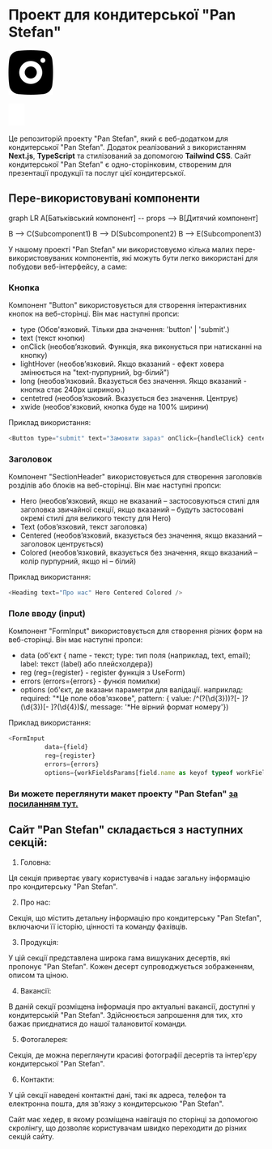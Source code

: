 # Проект для кондитерської "Pan Stefan"

<img src="public/assets/icon/instagram-icon.svg" alt="Лого компанії Pan Stefan" style="fill: red;" />

![Лого компанії Pan Stefan](public/assets/icon/logo.svg)

Це репозиторій проекту "Pan Stefan", який є веб-додатком для кондитерської "Pan Stefan". Додаток
реалізований з використанням **Next.js**, **TypeScript** та стилізований за допомогою **Tailwind
CSS**. Сайт кондитерської "Pan Stefan" є одно-сторінковим, створеним для презентації продукції та
послуг цієї кондитерської.

## Пере-використовувані компоненти

graph LR A[Батьківський компонент] -- props --> B[Дитячий компонент]

B --> C(Subcomponent1) B --> D(Subcomponent2) B --> E(Subcomponent3)

У нашому проекті "Pan Stefan" ми використовуємо кілька малих пере-використовуваних компонентів, які
можуть бути легко використані для побудови веб-інтерфейсу, а саме:

### Кнопка

Компонент "Button" використовується для створення інтерактивних кнопок на веб-сторінці. Він має
наступні пропси:

- type (Обов'язковий. Тільки два значення: 'button' | 'submit'.)
- text (текст кнопки)
- onClick (необов’язковий. Функція, яка виконується при натисканні на кнопку)
- lightHover (необов’язковий. Якщо вказаний - ефект ховера змінюється на "text-пурпурний, bg-білий")
- long (необов’язковий. Вказується без значення. Якщо вказаний - кнопка стає 240рх шириною.)
- centetred (необов’язковий. Вказується без значення. Центрує)
- xwide (необов'язковий, кнопка буде на 100% ширини)

Приклад використання:

```javascript
<Button type="submit" text="Замовити зараз" onClick={handleClick} centetred />
```

### Заголовок

Компонент "SectionHeader" використовується для створення заголовків розділів або блоків на
веб-сторінці. Він має наступні пропси:

- Hero (необов’язковий, якщо не вказаний – застосовуються стилі для заголовка звичайної секції, якщо
  вказаний – будуть застосовані окремі стилі для великого тексту для Hero)
- Text (обов’язковий, текст заголовка)
- Centered (необов’язковий, вказується без значення, якщо вказаний – заголовок центрується)
- Colored (необов’язковий, вказується без значення, якщо вказаний – колір пурпурний, якщо ні –
  білий)

Приклад використання:

```javascript
<Heading text="Про нас" Hero Centered Colored />
```

### Поле вводу (input)

Компонент "FormInput" використовується для створення різних форм на веб-сторінці. Він має наступні
пропси:

- data (об'єкт { name - текст; type: тип поля (наприклад, text, email); label: текст (label) або
  плейсхолдера})
- reg (reg={register} - register функція з UseForm)
- errors (errors={errors} - функія помилки)
- options (об'єкт, де вказани параметри для валідації. наприклад: required: "*Це поле обов'язкове",
  pattern: { value: /^\(?(\d{3})\)?[- ]?(\d{3})[- ]?(\d{4})$/, message: '*Не вірний формат номеру'})

Приклад використання:

```javascript
<FormInput
          data={field}
          reg={register}
          errors={errors}
          options={workFieldsParams[field.name as keyof typeof workFieldsParams]}/>
```

### Ви можете переглянути макет проекту "Pan Stefan" [за посиланням тут.](https://www.figma.com/file/QwMYiKCk8yjSTzrSsdlaOG/Pan-Stefan?node-id=0-1)

## Сайт "Pan Stefan" складається з наступних секцій:

1. Головна:

Ця секція привертає увагу користувачів і надає загальну інформацію про кондитерську "Pan Stefan".

2. Про нас:

Секція, що містить детальну інформацію про кондитерську "Pan Stefan", включаючи її історію, цінності
та команду фахівців.

3. Продукція:

У цій секції представлена широка гама вишуканих десертів, які пропонує "Pan Stefan". Кожен десерт
супроводжується зображенням, описом та ціною.

4. Вакансії:

В даній секції розміщена інформація про актуальні вакансії, доступні у кондитерській "Pan Stefan".
Здійснюється запрошення для тих, хто бажає приєднатися до нашої талановитої команди.

5. Фотогалерея:

Секція, де можна переглянути красиві фотографії десертів та інтер'єру кондитерської "Pan Stefan".

6. Контакти:

У цій секції наведені контактні дані, такі як адреса, телефон та електронна пошта, для зв'язку з
кондитерською "Pan Stefan".

Сайт має хедер, в якому розміщена навігація по сторінці за допомогою скролінгу, що дозволяє
користувачам швидко переходити до різних секцій сайту.
